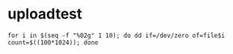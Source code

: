 uploadtest
==========

```
for i in $(seq -f "%02g" 1 10); do dd if=/dev/zero of=file$i count=$((100*1024)); done
```
